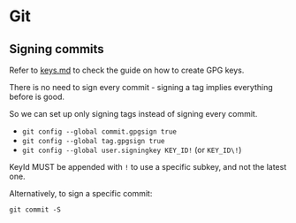# Git

## Signing commits

Refer to [keys.md](keys.md) to check the guide on how to create GPG keys.

There is no need to sign every commit - signing a tag implies everything before is good.

So we can set up only signing tags instead of signing every commit.

- `git config --global commit.gpgsign true`
- `git config --global tag.gpgsign true`
- `git config --global user.signingkey KEY_ID!` (or `KEY_ID\!`)

KeyId MUST be appended with `!` to use a specific subkey, and not the latest one.

Alternatively, to sign a specific commit:

`git commit -S`
